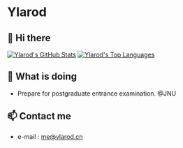 # Ylarod

## 👋 Hi there
[![Ylarod's GitHub Stats](https://github-readme-stats.vercel.app/api?username=Ylarod&count_private=true&show_icons=true&line_height=40)](https://github.com/Ylarod)
[![Ylarod's Top Languages](https://github-readme-stats.vercel.app/api/top-langs/?username=Ylarod&show_icons=true)](https://github.com/Ylarod)

## 🔭 What is doing

 * Prepare for postgraduate entrance examination. @JNU


## 📫 Contact me

 - e-mail  : [me@ylarod.cn](mailto:me@ylarod.cn)


<!--
**Ylarod/Ylarod** is a ✨ _special_ ✨ repository because its `README.md` (this file) appears on your GitHub profile.

Here are some ideas to get you started:

-  I’m currently working on ...
- 🌱 I’m currently learning ...
- 👯 I’m looking to collaborate on ...
- 🤔 I’m looking for help with ...
- 💬 Ask me about ...
- 📫 How to reach me: ...
- 😄 Pronouns: ...
- ⚡ Fun fact: ...
-->
